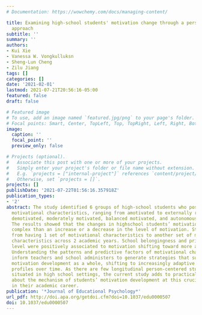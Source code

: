 ```yaml
---
# Documentation: https://wowchemy.com/docs/managing-content/

title: Examining high-school students' motivation change through a person-centered
  approach
subtitle: ''
summary: ''
authors:
- Kui Xie
- Vanessa W. Vongkulluksn
- Sheng-Lun Cheng
- Zilu Jiang
tags: []
categories: []
date: '2021-02-01'
lastmod: 2021-07-21T20:56:16-05:00
featured: false
draft: false

# Featured image
# To use, add an image named `featured.jpg/png` to your page's folder.
# Focal points: Smart, Center, TopLeft, Top, TopRight, Left, Right, BottomLeft, Bottom, BottomRight.
image:
  caption: ''
  focal_point: ''
  preview_only: false

# Projects (optional).
#   Associate this post with one or more of your projects.
#   Simply enter your project's folder or file name without extension.
#   E.g. `projects = ["internal-project"]` references `content/project/deep-learning/index.md`.
#   Otherwise, set `projects = []`.
projects: []
publishDate: '2021-07-22T01:56:16.357918Z'
publication_types:
- '2'
abstract: The study identified 6 groups of high-school students who possess unique
  motivational characteristics, ranging from amotivated to externally regulated, balanced
  demotivated, moderately motivated, balanced motivated, and autonomously motivated.
  The results showed that the changes in highschool students’ motivation were more
  complex than an increase or a decrease in the level of motivation. Students moved
  from having 1 set of motivational characteristics to another set of motivational
  characteristics across 2 academic years. School belongingness and prior achievement
  level were positively associated to motivation shifting toward more adaptive characteristics.
  Understanding the patterns and predictive factors of motivational change can better
  inform teachers and school administers to generate strategies that support students’
  motivation development as a whole, shifting to increasingly adaptive motivational
  profiles over time. As there are few longitudinal person-centered studies of motivation
  situated in high school settings, the current study adds to practical knowledge
  about the mechanism of students’ motivation development at this crucial juncture
  in their academic career.
publication: '*Journal of Educational Psychology*'
url_pdf: http://doi.apa.org/getdoi.cfm?doi=10.1037/edu0000507
doi: 10.1037/edu0000507
---
```

